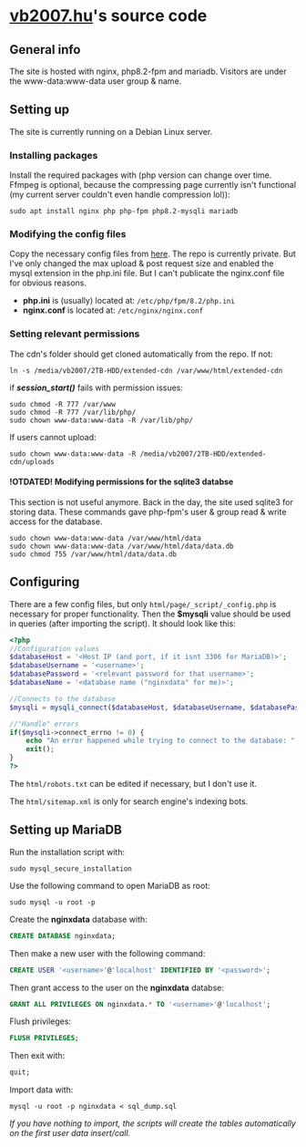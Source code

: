 # [vb2007.hu](https://vb2007.hu)'s source code

## General info

The site is hosted with nginx, php8.2-fpm and mariadb.
Visitors are under the www-data:www-data user group & name.

## Setting up

The site is currently running on a Debian Linux server.

### Installing packages

Install the required packages with (php version can change over time. Ffmpeg is optional, because the compressing page currently isn't functional (my current server couldn't even handle compression lol)):

```shell
sudo apt install nginx php php-fpm php8.2-mysqli mariadb
```

### Modifying the config files

Copy the necessary config files from [here](https://github.com/vb2007/raspberry-configurations). The repo is currently private.
But I've only changed the max upload & post request size and enabled the mysql extension in the php.ini file. But I can't publicate the nginx.conf file for obvious reasons.

- **php.ini** is (usually) located at: ```/etc/php/fpm/8.2/php.ini```
- **nginx.conf** is located at: ```/etc/nginx/nginx.conf```

### Setting relevant permissions

The cdn's folder should get cloned automatically from the repo.
If not:

```shell
ln -s /media/vb2007/2TB-HDD/extended-cdn /var/www/html/extended-cdn
```

if ***session_start()*** fails with permission issues:

```shell
sudo chmod -R 777 /var/www
sudo chmod -R 777 /var/lib/php/
sudo chown www-data:www-data -R /var/lib/php/
```

If users cannot upload:

```shell
sudo chown www-data:www-data -R /media/vb2007/2TB-HDD/extended-cdn/uploads
```

#### !OTDATED! Modifying permissions for the sqlite3 databse

This section is not useful anymore. Back in the day, the site used sqlite3 for storing data. These commands gave php-fpm's user & group read & write access for the database.

```shell
sudo chown www-data:www-data /var/www/html/data
sudo chown www-data:www-data /var/www/html/data/data.db
sudo chmod 755 /var/www/html/data/data.db
```

## Configuring

There are a few config files, but only ```html/page/_script/_config.php``` is necessary for proper functionality. Then the **$mysqli** value should be used in queries (after importing the script).
It should look like this:

```php
<?php
//Configuration values
$databaseHost = '<Host IP (and port, if it isnt 3306 for MariaDB)>';
$databaseUsername = '<username>';
$databasePassword = '<relevant password for that username>';
$databaseName = '<database name ("nginxdata" for me)>';

//Connects to the database
$mysqli = mysqli_connect($databaseHost, $databaseUsername, $databasePassword, $databaseName); 

//"Handle" errors
if($mysqli->connect_errno != 0) {
    echo "An error happened while trying to connect to the database: " . $mysqli->connect_error;
    exit();
}
?>
```

The ```html/robots.txt``` can be edited if necessary, but I don't use it.

The ```html/sitemap.xml``` is only for search engine's indexing bots.

## Setting up MariaDB

Run the installation script with:

```shell
sudo mysql_secure_installation
```

Use the following command to open MariaDB as root:

```shell
sudo mysql -u root -p
```

Create the **nginxdata** database with:

```sql
CREATE DATABASE nginxdata;
```

Then make a new user with the following command:

```sql
CREATE USER '<username>'@'localhost' IDENTIFIED BY '<password>';
```

Then grant access to the user on the **nginxdata** databse:

```sql
GRANT ALL PRIVILEGES ON nginxdata.* TO '<username>'@'localhost';
```

Flush privileges:

```sql
FLUSH PRIVILEGES;
```

Then exit with:

```sql
quit;
```

Import data with:

```shell
mysql -u root -p nginxdata < sql_dump.sql
```

*If you have nothing to import, the scripts will create the tables automatically on the first user data insert/call.*
